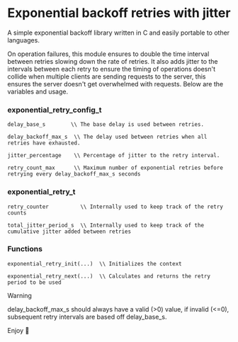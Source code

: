 # Exponential backoff retries with jitter
A simple exponential backoff library written in C and easily portable to other languages. 

On operation failures, this module ensures to double the time interval between retries slowing down the rate of retries. It also adds jitter to the intervals between each retry to ensure the timing of operations doesn't collide when multiple clients are sending requests to the server, this ensures the server doesn't get overwhelmed with requests. Below are the variables and usage.

### exponential_retry_config_t
```
delay_base_s        \\ The base delay is used between retries.
```
```
delay_backoff_max_s  \\ The delay used between retries when all retries have exhausted.
```
```
jitter_percentage    \\ Percentage of jitter to the retry interval.
```
```
retry_count_max      \\ Maximum number of exponential retries before retrying every delay_backoff_max_s seconds
```
### exponential_retry_t
```
retry_counter          \\ Internally used to keep track of the retry counts
```
```
total_jitter_period_s  \\ Internally used to keep track of the cumulative jitter added between retries 
```
### Functions
```
exponential_retry_init(...)  \\ Initializes the context
```
```
exponential_retry_next(...)  \\ Calculates and returns the retry period to be used 
```
> [!WARNING]
>delay_backoff_max_s should always have a valid (>0) value, if invalid (<=0), subsequent retry intervals are based off delay_base_s.

Enjoy :slightly_smiling_face:

